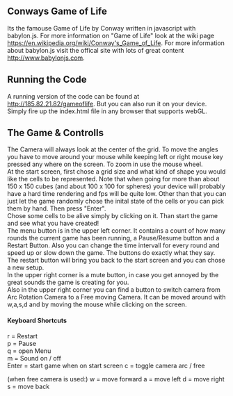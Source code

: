 ## Conways Game of Life
Its the famouse Game of Life by Conway written in javascript with babylon.js. 
For more information on "Game of Life" look at the wiki page https://en.wikipedia.org/wiki/Conway's_Game_of_Life.
For more information about babylon.js visit the offical site with lots of great content http://www.babylonjs.com.


## Running the Code
A running version of the code can be found at http://185.82.21.82/gameoflife. But you can also run it on your device. Simply fire up the index.html file in any browser that supports webGL. 

## The Game & Controlls
The Camera will always look at the center of the grid. To move the angles you have to move around your mouse while keeping left or right mouse key pressed any where on the screen.
To zoom in use the mouse wheel.   
At the start screen, first chose a grid size and what kind of shape you would like the cells to be represented. Note that when going for more than 
about 150 x 150 cubes (and about 100 x 100 for spheres) your device will probably have a hard time rendering and fps will be quite low.
Other than that you can just let the game randomly chose the inital state of the cells or you can pick them by hand. Then press "Enter".    
Chose some cells to be alive simply by clicking on it. Than start the game and see what you have created!   
The menu button is in the upper left corner. It contains a count of how many rounds the current game has been running, a Pause/Resume button and a Restart Button.
Also you can change the time intervall for every round and speed up or slow down the game.
The buttons do exactly what they say. The restart button will bring you back to the start screen and you can chose a new setup.    
In the upper right corner is a mute button, in case you get annoyed by the great sounds the game is creating for you.    
Also in the upper right corner you can find a button to switch camera from Arc Rotation Camera to a Free moving Camera. It can be 
moved around with w,a,s,d and by moving the mouse while clicking on the screen.
#### Keyboard Shortcuts
r = Restart   
p = Pause   
q = open Menu   
m = Sound on / off   
Enter = start game when on start screen 
c = toggle camera arc / free

(when free camera is used:)
w = move forward
a = move left
d = move right
s = move back  
